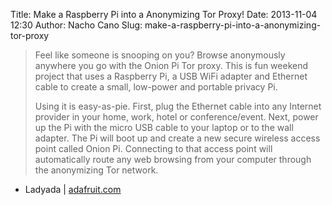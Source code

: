 Title: Make a Raspberry Pi into a Anonymizing Tor Proxy!
Date: 2013-11-04 12:30
Author: Nacho Cano
Slug: make-a-raspberry-pi-into-a-anonymizing-tor-proxy

> Feel like someone is snooping on you? Browse anonymously anywhere you
> go with the Onion Pi Tor proxy. This is fun weekend project that uses
> a Raspberry Pi, a USB WiFi adapter and Ethernet cable to create a
> small, low-power and portable privacy Pi.
>
> Using it is easy-as-pie. First, plug the Ethernet cable into any
> Internet provider in your home, work, hotel or conference/event. Next,
> power up the Pi with the micro USB cable to your laptop or to the wall
> adapter. The Pi will boot up and create a new secure wireless access
> point called Onion Pi. Connecting to that access point will
> automatically route any web browsing from your computer through the
> anonymizing Tor network.

- Ladyada | [adafruit.com][]

  [adafruit.com]: http://learn.adafruit.com/onion-pi?view=all
    "Make a Raspberry Pi into a Anonymizing Tor Proxy!"
